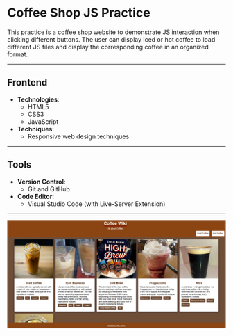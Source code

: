 # Coffee Shop JS Practice 

This practice is a coffee shop website to demonstrate JS interaction when clicking different buttons. The user can display iced or hot coffee to load different JS files and display the corresponding coffee in an organized format.

---

## Frontend

- **Technologies**:
  - HTML5
  - CSS3
  - JavaScript
- **Techniques**:
  - Responsive web design techniques

---

## Tools

- **Version Control**:
  - Git and GitHub
- **Code Editor**:
  - Visual Studio Code (with Live-Server Extension)

---

![Project Screenshot](Preview_Image.png)
